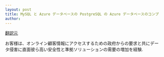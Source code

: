 ```yaml
---
layout: post
title: MySQL と Azure データベースの PostgreSQL の Azure データベースのコンプライアンスソリューション 
author: 
---
```

[翻訳元](https://azure.microsoft.com/blog/compliance-offerings-for-azure-database-for-mysql-and-azure-database-for-postgresql/)

お客様は、オンライン顧客情報にアクセスするための政府からの要求と共にデータ侵害に直面彼ら高い安全性と準拠ソリューションの需要の増加を経験.